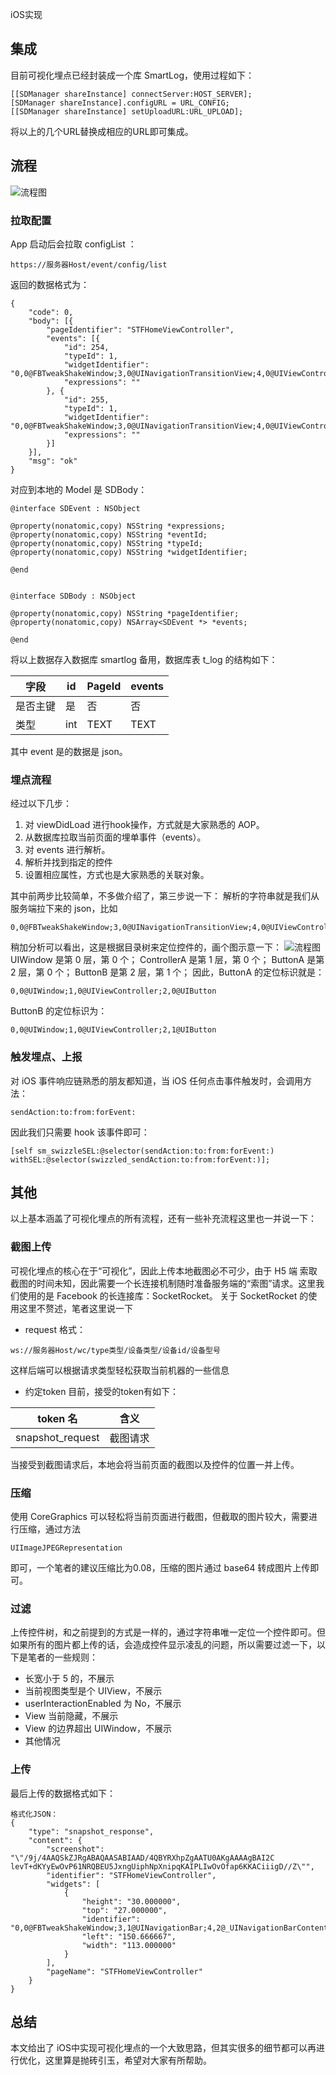 iOS实现
## 集成
目前可视化埋点已经封装成一个库 SmartLog，使用过程如下：
```
[[SDManager shareInstance] connectServer:HOST_SERVER];
[SDManager shareInstance].configURL = URL_CONFIG;
[[SDManager shareInstance] setUploadURL:URL_UPLOAD];
```
将以上的几个URL替换成相应的URL即可集成。

## 流程
![流程图](http://images.kyson.cn/smartlog/smartlog_06.png)
### 拉取配置
App 启动后会拉取 configList ：
```
https://服务器Host/event/config/list
```
返回的数据格式为：
```
{
	"code": 0,
	"body": [{
		"pageIdentifier": "STFHomeViewController",
		"events": [{
			"id": 254,
			"typeId": 1,
			"widgetIdentifier": "0,0@FBTweakShakeWindow;3,0@UINavigationTransitionView;4,0@UIViewControllerWrapperView;5,0@UIView;6,1@UIView;7,0@STFBenchPanelView;8,0@UIView;9,0@UIButton",
			"expressions": ""
		}, {
			"id": 255,
			"typeId": 1,
			"widgetIdentifier": "0,0@FBTweakShakeWindow;3,0@UINavigationTransitionView;4,0@UIViewControllerWrapperView;5,0@UIView;6,1@UIView;7,0@STFBenchPanelView;8,1@UIView;9,0@UIButton",
			"expressions": ""
		}]
	}],
	"msg": "ok"
}
```
对应到本地的 Model 是 SDBody：
```
@interface SDEvent : NSObject

@property(nonatomic,copy) NSString *expressions;
@property(nonatomic,copy) NSString *eventId;
@property(nonatomic,copy) NSString *typeId;
@property(nonatomic,copy) NSString *widgetIdentifier;

@end


@interface SDBody : NSObject

@property(nonatomic,copy) NSString *pageIdentifier;
@property(nonatomic,copy) NSArray<SDEvent *> *events;

@end
```
将以上数据存入数据库 smartlog 备用，数据库表 t_log 的结构如下：

|字段| id | PageId | events |
|----| ------ | ------ | ------ |
|是否主键| 是 | 否 | 否 |
|类型| int | TEXT | TEXT |

其中 event 是的数据是 json。

### 埋点流程
经过以下几步：
1. 对 viewDidLoad 进行hook操作，方式就是大家熟悉的 AOP。
2. 从数据库拉取当前页面的埋单事件（events）。
3. 对 events 进行解析。
4. 解析并找到指定的控件
5. 设置相应属性，方式也是大家熟悉的关联对象。

其中前两步比较简单，不多做介绍了，第三步说一下：
解析的字符串就是我们从服务端拉下来的 json，比如
```
0,0@FBTweakShakeWindow;3,0@UINavigationTransitionView;4,0@UIViewControllerWrapperView;5,0@UIView;6,1@UIView;7,0@STFBenchPanelView;8,0@UIView;9,0@UIButton
```
稍加分析可以看出，这是根据目录树来定位控件的，画个图示意一下：
![流程图](http://images.kyson.cn/smartlog/smartlog_07.jpg)
UIWindow 是第 0 层，第 0 个；
ControllerA 是第 1 层，第 0 个；
ButtonA 是第 2 层，第 0 个；
ButtonB 是第 2 层，第 1 个；
因此，ButtonA 的定位标识就是：
```
0,0@UIWindow;1,0@UIViewController;2,0@UIButton
```
ButtonB 的定位标识为：
```
0,0@UIWindow;1,0@UIViewController;2,1@UIButton
```

### 触发埋点、上报
对 iOS 事件响应链熟悉的朋友都知道，当 iOS 任何点击事件触发时，会调用方法：
```
sendAction:to:from:forEvent:
```
因此我们只需要 hook 该事件即可：
```
[self sm_swizzleSEL:@selector(sendAction:to:from:forEvent:) withSEL:@selector(swizzled_sendAction:to:from:forEvent:)];
```

## 其他
以上基本涵盖了可视化埋点的所有流程，还有一些补充流程这里也一并说一下：
### 截图上传
可视化埋点的核心在于“可视化”，因此上传本地截图必不可少，由于 H5 端 索取截图的时间未知，因此需要一个长连接机制随时准备服务端的“索图”请求。这里我们使用的是 Facebook 的长连接库：SocketRocket。
关于 SocketRocket 的使用这里不赘述，笔者这里说一下
-  request 格式：
```
ws://服务器Host/wc/type类型/设备类型/设备id/设备型号
```
这样后端可以根据请求类型轻松获取当前机器的一些信息

- 约定token
目前，接受的token有如下：

|token 名| 含义 |
|----| ------ |
|snapshot_request| 截图请求 |

当接受到截图请求后，本地会将当前页面的截图以及控件的位置一并上传。
### 压缩
使用 CoreGraphics 可以轻松将当前页面进行截图，但截取的图片较大，需要进行压缩，通过方法
```
UIImageJPEGRepresentation
```
即可，一个笔者的建议压缩比为0.08，压缩的图片通过 base64 转成图片上传即可。
### 过滤
上传控件树，和之前提到的方式是一样的，通过字符串唯一定位一个控件即可。但如果所有的图片都上传的话，会造成控件显示凌乱的问题，所以需要过滤一下，以下是笔者的一些规则：
- 长宽小于 5 的，不展示
- 当前视图类型是个 UIView，不展示
- userInteractionEnabled 为 No，不展示
- View 当前隐藏，不展示
- View 的边界超出 UIWindow，不展示
- 其他情况

### 上传

最后上传的数据格式如下：
```
格式化JSON：
{
    "type": "snapshot_response", 
    "content": {
        "screenshot": "\"/9j/4AAQSkZJRgABAQAASABIAAD/4QBYRXhpZgAATU0AKgAAAAgBAI2C
levT+dKYyEwOvP61NRQBEU5JxngUiphNpXnipqKAIPLIwOvOfap6KKACiiigD//Z\"", 
        "identifier": "STFHomeViewController", 
        "widgets": [
            {
                "height": "30.000000", 
                "top": "27.000000", 
                "identifier": "0,0@FBTweakShakeWindow;3,1@UINavigationBar;4,2@_UINavigationBarContentView;5,2@_UITAMICAdaptorView;6,0@UIButton", 
                "left": "150.666667", 
                "width": "113.000000"
            }
        ], 
        "pageName": "STFHomeViewController"
    }
}
```

## 总结
本文给出了 iOS中实现可视化埋点的一个大致思路，但其实很多的细节都可以再进行优化，这里算是抛砖引玉，希望对大家有所帮助。


